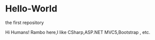 # Hello-World
the first repository

Hi Humans!
Rambo here,I like CSharp,ASP.NET MVC5,Bootstrap , etc.
